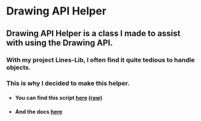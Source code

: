 # Drawing API Helper

## Drawing API Helper is a class I made to assist with using the Drawing API.
### With my project Lines-Lib, I often find it quite tedious to handle objects.
### This is why I decided to make this helper.

- #### You can find this script [here](script/main.lua) [\(raw\)](https://raw.githubusercontent.com/TechHog8984/Drawing-API-Helper/main/script/main.lua)
- #### And the docs [here](docs/documentation.md)
